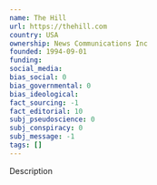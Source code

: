 ```yaml
---
name: The Hill
url: https://thehill.com
country: USA
ownership: News Communications Inc
founded: 1994-09-01
funding:
social_media:
bias_social: 0
bias_governmental: 0
bias_ideological:
fact_sourcing: -1
fact_editorial: 10
subj_pseudoscience: 0
subj_conspiracy: 0
subj_message: -1
tags: []
---
```


Description
